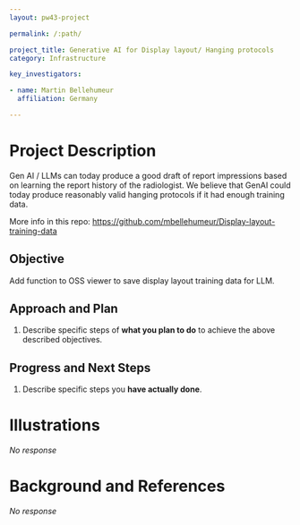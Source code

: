 ```yaml
---
layout: pw43-project

permalink: /:path/

project_title: Generative AI for Display layout/ Hanging protocols
category: Infrastructure

key_investigators:

- name: Martin Bellehumeur
  affiliation: Germany

---
```


# Project Description

<!-- Add a short paragraph describing the project. -->


Gen AI / LLMs can today produce a good draft of report impressions based on learning the report history of the radiologist. We believe that GenAI could today produce reasonably valid hanging protocols if it had enough training data.

More info in this repo:
https://github.com/mbellehumeur/Display-layout-training-data




## Objective

<!-- Describe here WHAT you would like to achieve (what you will have as end result). -->


Add function to OSS viewer to save display layout training data for LLM.




## Approach and Plan

<!-- Describe here HOW you would like to achieve the objectives stated above. -->


1. Describe specific steps of **what you plan to do** to achieve the above described objectives.




## Progress and Next Steps

<!-- Update this section as you make progress, describing of what you have ACTUALLY DONE.
     If there are specific steps that you could not complete then you can describe them here, too. -->


1. Describe specific steps you **have actually done**.




# Illustrations

<!-- Add pictures and links to videos that demonstrate what has been accomplished. -->


_No response_



# Background and References

<!-- If you developed any software, include link to the source code repository.
     If possible, also add links to sample data, and to any relevant publications. -->


_No response_

